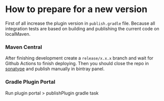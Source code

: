 # How to prepare for a new version

First of all increase the plugin version in `publish.gradle` file. 
Because all integration tests are based on building and publishing the
current code on localMaven.

### Maven Central
After finishing development create a `release/x.x.x` branch and wait for Github Actions to finish deploying.
Then you should close the repo in [sonatype](https://oss.sonatype.org/) and publish manually in bintray panel.

### Gradle Plugin Portal
Run plugin portal > publishPlugin gradle task